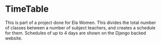 # TimeTable
This is part of a project done for Ela Women. This divides the total number of classes between a number of subject teachers, and creates a schedule for them. Schedules of up to 4 days are shown on the Django backed website.
